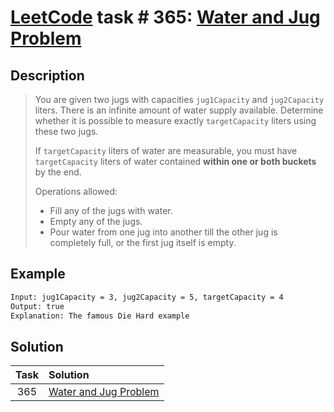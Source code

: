 # [LeetCode][leetcode] task # 365: [Water and Jug Problem][task]

Description
-----------

> You are given two jugs with capacities `jug1Capacity` and `jug2Capacity` liters.
> There is an infinite amount of water supply available.
> Determine whether it is possible to measure exactly `targetCapacity` liters using these two jugs.
> 
> If `targetCapacity` liters of water are measurable, you must have `targetCapacity` liters of water
> contained **within one or both buckets** by the end.
> 
> Operations allowed:
> * Fill any of the jugs with water.
> * Empty any of the jugs.
> * Pour water from one jug into another till the other jug is completely full, or the first jug itself is empty.

Example
-------

```sh
Input: jug1Capacity = 3, jug2Capacity = 5, targetCapacity = 4
Output: true
Explanation: The famous Die Hard example
```

Solution
--------

| Task | Solution                          |
|:----:|:----------------------------------|
| 365  | [Water and Jug Problem][solution] |


[leetcode]: <http://leetcode.com/>
[task]: <https://leetcode.com/problems/water-and-jug-problem/>
[solution]: <https://github.com/wellaxis/praxis-leetcode/blob/main/src/main/java/com/witalis/praxis/leetcode/task/h4/p365/option/Practice.java>
